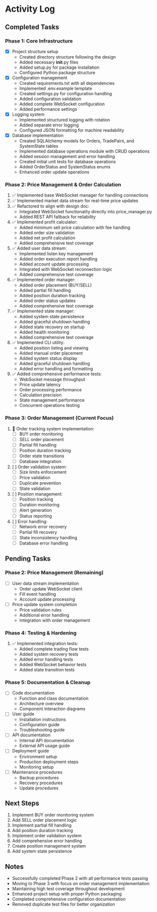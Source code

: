 # Activity Log

## Completed Tasks

### Phase 1: Core Infrastructure
- [x] Project structure setup
  - Created directory structure following the design
  - Added necessary __init__.py files
  - Added setup.py for package installation
  - Configured Python package structure
- [x] Configuration management
  - Created requirements.txt with all dependencies
  - Implemented .env.example template
  - Created settings.py for configuration handling
  - Added configuration validation
  - Added complete WebSocket configuration
  - Added performance settings
- [x] Logging system
  - Implemented structured logging with rotation
  - Added separate error logging
  - Configured JSON formatting for machine readability
- [x] Database implementation
  - Created SQLAlchemy models for Orders, TradePairs, and SystemState tables
  - Implemented database operations module with CRUD operations
  - Added session management and error handling
  - Created initial unit tests for database operations
  - Added OrderStatus and SystemStatus enums
  - Enhanced order update operations

### Phase 2: Price Management & Order Calculation
1. ✅ Implemented base WebSocket manager for handling connections
2. ✅ Implemented market data stream for real-time price updates
3. ✅ Refactored to align with design doc:
   - Integrated WebSocket functionality directly into price_manager.py
   - Added REST API fallback for reliability
4. ✅ Implemented profit calculator:
   - Added minimum sell price calculation with fee handling
   - Added order size validation
   - Added net profit calculation
   - Added comprehensive test coverage
5. ✅ Added user data stream:
   - Implemented listen key management
   - Added order execution report handling
   - Added account update processing
   - Integrated with WebSocket reconnection logic
   - Added comprehensive test coverage
6. ✅ Implemented order manager:
   - Added order placement (BUY/SELL)
   - Added partial fill handling
   - Added position duration tracking
   - Added order status updates
   - Added comprehensive test coverage
7. ✅ Implemented state manager:
   - Added system state persistence
   - Added graceful shutdown handling
   - Added state recovery on startup
   - Added health monitoring
   - Added comprehensive test coverage
8. ✅ Implemented CLI utility:
   - Added position listing and viewing
   - Added manual order placement
   - Added system status display
   - Added graceful shutdown handling
   - Added error handling and formatting
9. ✅ Added comprehensive performance tests:
   - WebSocket message throughput
   - Price update latency
   - Order processing performance
   - Calculation precision
   - State management performance
   - Concurrent operations testing

### Phase 3: Order Management (Current Focus)
1. 🔄 Order tracking system implementation:
   - [ ] BUY order monitoring
   - [ ] SELL order placement
   - [ ] Partial fill handling
   - [ ] Position duration tracking
   - [ ] Order state transitions
   - [ ] Database integration
2. [ ] Order validation system:
   - [ ] Size limits enforcement
   - [ ] Price validation
   - [ ] Duplicate prevention
   - [ ] State validation
3. [ ] Position management:
   - [ ] Position tracking
   - [ ] Duration monitoring
   - [ ] Alert generation
   - [ ] Status reporting
4. [ ] Error handling:
   - [ ] Network error recovery
   - [ ] Partial fill recovery
   - [ ] State inconsistency handling
   - [ ] Database error handling

## Pending Tasks

### Phase 2: Price Management (Remaining)
- [ ] User data stream implementation
  - Order update WebSocket client
  - Fill event handling
  - Account update processing
- [ ] Price update system completion
  - Price validation rules
  - Additional error handling
  - Integration with order management

### Phase 4: Testing & Hardening
1. ✅ Implemented integration tests:
   - Added complete trading flow tests
   - Added system recovery tests
   - Added error handling tests
   - Added WebSocket behavior tests
   - Added state transition tests

### Phase 5: Documentation & Cleanup
- [ ] Code documentation
  - Function and class documentation
  - Architecture overview
  - Component interaction diagrams
- [ ] User guide
  - Installation instructions
  - Configuration guide
  - Troubleshooting guide
- [ ] API documentation
  - Internal API documentation
  - External API usage guide
- [ ] Deployment guide
  - Environment setup
  - Production deployment steps
  - Monitoring setup
- [ ] Maintenance procedures
  - Backup procedures
  - Recovery procedures
  - Update procedures

## Next Steps
1. Implement BUY order monitoring system
2. Add SELL order placement logic
3. Implement partial fill handling
4. Add position duration tracking
5. Implement order validation system
6. Add comprehensive error handling
7. Create position management system
8. Add system state persistence

## Notes
- Successfully completed Phase 2 with all performance tests passing
- Moving to Phase 3 with focus on order management implementation
- Maintaining high test coverage throughout development
- Enhanced project setup with proper Python packaging
- Completed comprehensive configuration documentation
- Removed duplicate test files for better organization 